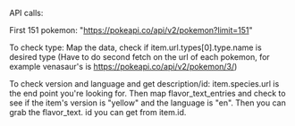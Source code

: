 API calls:

First 151 pokemon:
"https://pokeapi.co/api/v2/pokemon?limit=151"

To check type:
Map the data, check if item.url.types[0].type.name is desired type
(Have to do second fetch on the url of each pokemon, for example venasaur's is https://pokeapi.co/api/v2/pokemon/3/)

To check version and language and get description/id:
item.species.url is the end point you're looking for. Then map flavor_text_entries
and check to see if the item's version is "yellow" and the language is "en". Then
you can grab the flavor_text. id you can get from item.id.
